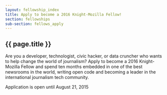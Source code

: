 ```yaml
---
layout: fellowship_index
title: Apply to become a 2016 Knight-Mozilla Fellow!
section: fellowships
sub-section: fellows_apply
---
```


<h2>{{ page.title }}</h2>

Are you a developer, technologist, civic hacker, or data cruncher who  wants to help change the world of journalism? Apply to become a 2016  Knight-Mozilla Fellow and spend ten months embedded in one of the best  newsrooms in the world, writing open code and becoming a leader in the  international journalism tech community.

Application is open until August 21, 2015

